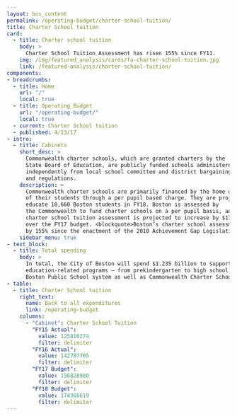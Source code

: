 ```yaml
---
layout: bos_content
permalink: /operating-budget/charter-school-tuition/
title: Charter School tuition
card:
  - title: Charter school tuition
    body: >
      Charter School Tuition Assessment has risen 155% since FY11.
    img: /img/featured_analysis/cards/fa-charter-school-tuition.jpg
    link: /featured-analysis/charter-school-tuition/
components:
- breadcrumbs:
  - title: Home
    url: "/"
    local: true
  - title: Operating Budget
    url: "/operating-budget/"
    local: true
  - current: Charter School tuition
  - published: 4/13/17
- intro:
  - title: Cabinets
    short_desc: >
      Commonwealth charter schools, which are granted charters by the 
      State Board of Education, are publicly funded schools administered 
      independently from local school committee and district bargaining rules 
      and regulations.
    description: >
      Commonwealth charter schools are primarily financed by the home districts 
      of their students through a per pupil based charge. They are projected to 
      educate 10,660 Boston students in FY18. Boston is assessed by 
      the Commonwealth to fund charter schools on a per pupil basis, and Boston’s 
      charter school tuition assessment is projected to increase by $17.5 million 
      over the FY17 budget. <blockquote>Boston’s charter school assessment has risen 
      by 155% since the enactment of the 2010 Achievement Gap Legislation.</blockquote>
    sidebar_menu: true
- text_block:
  - title: Total spending
    body: >
      In total, the City of Boston will spend $1.235 billion to support 
      education-related programs – from prekindergarten to high school in the 
      Boston Public School system as well as Commonwealth Charter Schools. 
- table:
  - title: Charter School tuition
    right_text:
      name: Back to all expenditures
      link: /operating-budget
    columns:
      - "Cabinet": Charter School Tuition
        "FY15 Actual": 
          value: 125810274
          filter: delimiter
        "FY16 Actual": 
          value: 142787705
          filter: delimiter
        "FY17 Budget": 
          value: 156828980
          filter: delimiter
        "FY18 Budget": 
          value: 174366619
          filter: delimiter
---
```

